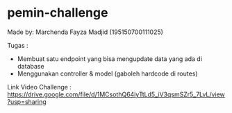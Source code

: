 # pemin-challenge
Made by: Marchenda Fayza Madjid (195150700111025)

Tugas :
- Membuat satu endpoint yang bisa mengupdate data yang ada di database
- Menggunakan controller & model (gaboleh hardcode di routes)

Link Video Challenge : https://drive.google.com/file/d/1MCsothQ64iyTtLd5_iV3qsmSZr5_7LvL/view?usp=sharing
